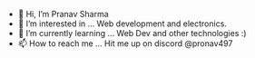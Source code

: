 - 👋 Hi, I’m Pranav Sharma 
- 👀 I’m interested in ... Web development and electronics.
- 🌱 I’m currently learning ... Web Dev and other technologies :)
- 📫 How to reach me ... Hit me up on discord @pronav497


<!---
spranav497/spranav497 is a ✨ special ✨ repository because its `README.md` (this file) appears on your GitHub profile.
You can click the Preview link to take a look at your changes.
--->

